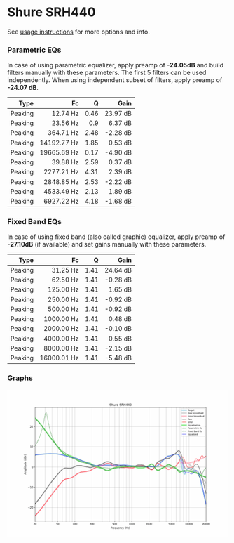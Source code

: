 # Shure SRH440
See [usage instructions](https://github.com/jaakkopasanen/AutoEq#usage) for more options and info.

### Parametric EQs
In case of using parametric equalizer, apply preamp of **-24.05dB** and build filters manually
with these parameters. The first 5 filters can be used independently.
When using independent subset of filters, apply preamp of **-24.07 dB**.

| Type    | Fc          |    Q | Gain     |
|--------:|------------:|-----:|---------:|
| Peaking | 12.74 Hz    | 0.46 | 23.97 dB |
| Peaking | 23.56 Hz    | 0.9  | 6.37 dB  |
| Peaking | 364.71 Hz   | 2.48 | -2.28 dB |
| Peaking | 14192.77 Hz | 1.85 | 0.53 dB  |
| Peaking | 19665.69 Hz | 0.17 | -4.90 dB |
| Peaking | 39.88 Hz    | 2.59 | 0.37 dB  |
| Peaking | 2277.21 Hz  | 4.31 | 2.39 dB  |
| Peaking | 2848.85 Hz  | 2.53 | -2.22 dB |
| Peaking | 4533.49 Hz  | 2.13 | 1.89 dB  |
| Peaking | 6927.22 Hz  | 4.18 | -1.68 dB |

### Fixed Band EQs
In case of using fixed band (also called graphic) equalizer, apply preamp of **-27.10dB**
(if available) and set gains manually with these parameters.

| Type    | Fc          |    Q | Gain     |
|--------:|------------:|-----:|---------:|
| Peaking | 31.25 Hz    | 1.41 | 24.64 dB |
| Peaking | 62.50 Hz    | 1.41 | -0.28 dB |
| Peaking | 125.00 Hz   | 1.41 | 1.65 dB  |
| Peaking | 250.00 Hz   | 1.41 | -0.92 dB |
| Peaking | 500.00 Hz   | 1.41 | -0.92 dB |
| Peaking | 1000.00 Hz  | 1.41 | 0.48 dB  |
| Peaking | 2000.00 Hz  | 1.41 | -0.10 dB |
| Peaking | 4000.00 Hz  | 1.41 | 0.55 dB  |
| Peaking | 8000.00 Hz  | 1.41 | -2.15 dB |
| Peaking | 16000.01 Hz | 1.41 | -5.48 dB |

### Graphs
![](./Shure%20SRH440.png)